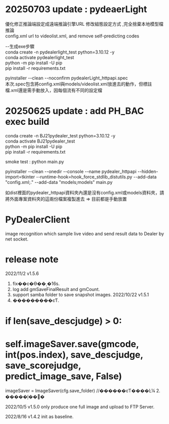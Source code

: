 # 20250703 update : pydeaerLight 
優化修正推論端設定成遠端推論引擎URL 修改組態設定方式 ,完全捨棄本地模型檔推論  
config.xml url to videolist.xml, and remove self-predicting codes  

--生成exe步驟  
conda create -n pydealerlight_test python=3.10.12 -y  
conda activate pydealerlight_test  
python -m pip install -U pip  
pip install -r requirements.txt  

pyinstaller --clean --noconfirm pydealerLight_httpapi.spec  
本次.spec包含將config.xml與models/videolist.xml放進去的動作，但標註檔.xml還是需手動放入，因每個流有不同的設定檔  

# 20250625 update : add PH_BAC exec build  

conda create -n BJ21pydealer_test python=3.10.12 -y  
conda activate BJ21pydealer_test  
python -m pip install -U pip  
pip install -r requirements.txt  

smoke test : python main.py  

pyinstaller --clean --onedir --console --name pydealer_httpapi --hidden-import=tkinter --runtime-hook=hook_force_stdlib_distutils.py --add-data "config.xml;." --add-data "models;models" main.py    
<!-- pyinstaller --clean --noconfirm ImageDetector_PH.spec   -->
如dist裡面的pydealer_httpapi資料夾內還是沒有config.xml或models資料夾，請將外面專案資料夾的這兩份檔案複製進去  => 目前都是手動放置  


# PyDealerClient

image recognition which sample live video and send result data to Dealer by net socket.

# release note
2022/11/2 v1.5.6
1. fix��ͼ�ϴ��ͺ�16s.
2. log add gmSaveFinalResult and gmCount.
3. support samba folder to save snapshot images.
2022/10/22 v1.5.1
1. ���������ͼƬ.
# if len(save_descjudge) > 0:
#     self.imageSaver.save(gmcode, int(pos.index), save_descjudge, save_scorejudge, predict_image_save, False)
imageSaver = ImageSaver(cfg.save_folder)  //������ͼƬ����Ŀ¼
2. �����ļ��޸�
	<save folder="./predict_images" autoUpload="0"/>

2022/10/5 v1.5.0
    only produce one full image and upload to FTP Server.

2022/8/16 v1.4.2
    init as baseline.

